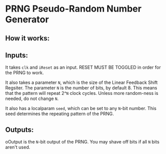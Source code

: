 # PRNG Pseudo-Random Number Generator

## How it works:




## Inputs:
It takes `clk` and `iReset` as an input. RESET MUST BE TOGGLED in order for the PRNG to work.

It also takes a parameter `N`, which is the size of the Linear Feedback Shift Regsiter. The parameter `N` is the number of bits, by default 8. This means that the pattern will repeat 2^`N` clock cycles. Unless more random-ness is needed, do not change `N`.

It also has a localparam `seed`, which can be set to any `N`-bit number. This seed determines the repeating pattern of the PRNG.

## Outputs:

oOutput is the `N`-bit output of the PRNG. You may shave off bits if all `N` bits aren't used.
